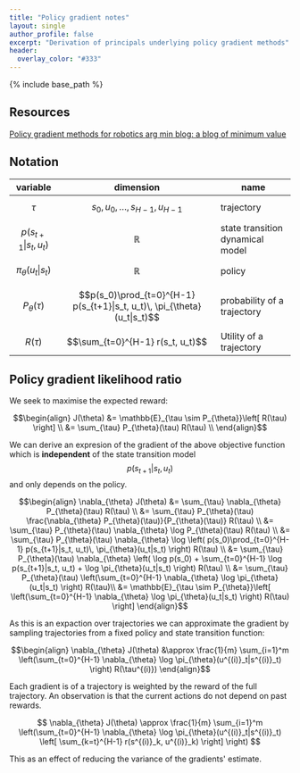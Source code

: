 ```yaml
---
title: "Policy gradient notes"
layout: single
author_profile: false
excerpt: "Derivation of principals underlying policy gradient methods"
header:
  overlay_color: "#333"
---
```

{% include base_path %}

<!-- KaTeX -->
<script src="https://cdn.mathjax.org/mathjax/latest/MathJax.js?config=TeX-AMS-MML_HTMLorMML" type="text/javascript"></script>

## Resources

[Policy gradient methods for robotics ](http://www.1-4-5.net/~dmm/ml/policy_gradient_methods_for_robotics.pdf)
[arg min blog: a blog of minimum value](http://www.argmin.net/)

## Notation

|  variable  |      dimension      |  name |
|----------|:-------------:|------|
| $$\tau$$ | $$s_0, u_0, \dots, s_{H-1}, u_{H-1}$$ | trajectory |
| $$p(s_{t+1}\|s_t, u_t)$$ | $$\mathbb{R}$$ | state transition  dynamical model |
| $$\pi_{\theta}(u_t\|s_t)$$ | $$\mathbb{R}$$ | policy |
| $$P_{\theta}(\tau)$$ | $$p(s_0)\prod_{t=0}^{H-1} p(s_{t+1}\|s_t, u_t)\, \pi_{\theta}(u_t\|s_t)$$ | probability of a trajectory |
| $$ R(\tau)$$ | $$\sum_{t=0}^{H-1} r(s_t, u_t)$$ | Utility of a trajectory |



## Policy  gradient likelihood ratio

We seek to maximise the expected reward:

$$\begin{align}
 J(\theta) &= \mathbb{E}_{\tau \sim P_{\theta}}\left[ R(\tau) \right] \\
           &= \sum_{\tau} P_{\theta}(\tau) R(\tau) \\
\end{align}$$


We can derive an expresion of the gradient of the above objective function which
is **independent** of the state transition model $$p(s_{t+1}|s_t, u_t)$$ and only depends
on the policy.

$$\begin{align}
    \nabla_{\theta} J(\theta) &=  \sum_{\tau}   \nabla_{\theta} P_{\theta}(\tau) R(\tau) \\
    &=  \sum_{\tau} P_{\theta}(\tau) \frac{\nabla_{\theta} P_{\theta}(\tau)}{P_{\theta}(\tau)} R(\tau) \\
    &= \sum_{\tau} P_{\theta}(\tau) \nabla_{\theta} \log P_{\theta}(\tau) R(\tau) \\
    &= \sum_{\tau} P_{\theta}(\tau)  \nabla_{\theta} \log \left( p(s_0)\prod_{t=0}^{H-1} p(s_{t+1}|s_t, u_t)\, \pi_{\theta}(u_t|s_t) \right) R(\tau) \\
    &= \sum_{\tau} P_{\theta}(\tau)  \nabla_{\theta} \left( \log p(s_0) + \sum_{t=0}^{H-1} \log p(s_{t+1}|s_t, u_t) + \log \pi_{\theta}(u_t|s_t) \right) R(\tau) \\
    &= \sum_{\tau} P_{\theta}(\tau)   \left(\sum_{t=0}^{H-1} \nabla_{\theta} \log \pi_{\theta}(u_t|s_t) \right) R(\tau)\\
    &= \mathbb{E}_{\tau \sim P_{\theta}}\left[ \left(\sum_{t=0}^{H-1} \nabla_{\theta} \log \pi_{\theta}(u_t|s_t) \right) R(\tau) \right]
\end{align}$$

As this is an expaction over trajectories we can approximate the gradient by sampling trajectories from a
fixed policy and state transition function:

$$\begin{align}
\nabla_{\theta} J(\theta) &\approx \frac{1}{m} \sum_{i=1}^m  \left(\sum_{t=0}^{H-1} \nabla_{\theta} \log \pi_{\theta}(u^{(i)}_t|s^{(i)}_t) \right) R(\tau^{(i)})
\end{align}$$

Each gradient is of a trajectory is weighted by the reward of the full trajectory. An observation is that the
current actions do not depend on past rewards.

$$
\nabla_{\theta} J(\theta) \approx \frac{1}{m} \sum_{i=1}^m  \left(\sum_{t=0}^{H-1} \nabla_{\theta} \log \pi_{\theta}(u^{(i)}_t|s^{(i)}_t)  \left[  \sum_{k=t}^{H-1} r(s^{(i)}_k, u^{(i)}_k)  \right] \right)
$$

This as an effect of reducing the variance of the gradients' estimate.
